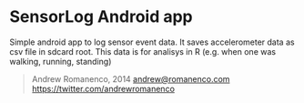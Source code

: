 # SensorLog Android app

Simple android app to log sensor event data. It saves accelerometer data as csv
file in sdcard root. This data is for analisys in R (e.g. when one was walking,
running, standing)

> Andrew Romanenco, 2014
> andrew@romanenco.com
> https://twitter.com/andrewromanenco